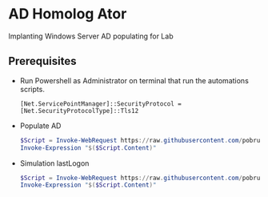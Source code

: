 
# AD Homolog Ator

Implanting Windows Server AD populating for Lab

## Prerequisites
- Run Powershell as Administrator on terminal that run the automations scripts.

    `[Net.ServicePointManager]::SecurityProtocol = [Net.SecurityProtocolType]::Tls12`

- Populate AD

    ```PowerShell
    $Script = Invoke-WebRequest https://raw.githubusercontent.com/pobruno/ad-homologator/main/scripts/ADObject_Populate.ps1 
    Invoke-Expression "$($Script.Content)"
    ```

- Simulation lastLogon

    ```PowerShell
    $Script = Invoke-WebRequest https://raw.githubusercontent.com/pobruno/ad-homologator/main/scripts/ADUser_lastLogon_simulation.ps1
    Invoke-Expression "$($Script.Content)"
    ```
